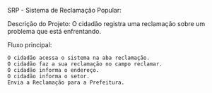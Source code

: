 SRP - Sistema de Reclamação Popular:

Descrição do Projeto: O cidadão registra uma reclamação sobre um problema que está enfrentando.

Fluxo principal:

    O cidadão acessa o sistema na aba reclamação.
    O cidadão faz a sua reclamação no campo reclamar.
    O cidadão informa o endereço.
    O cidadão informa o setor.
    Envia a Reclamação para a Prefeitura.


